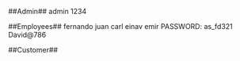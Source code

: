 ##Admin##
admin
1234

##Employees##
fernando
juan
carl
einav
emir 
 PASSWORD:
 as_fd321
 David@786

##Customer##